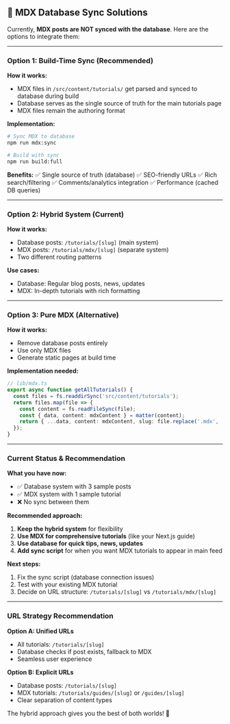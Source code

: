 ## 🔄 **MDX Database Sync Solutions**

Currently, **MDX posts are NOT synced with the database**. Here are the options to integrate them:

---

### **Option 1: Build-Time Sync (Recommended)**

**How it works:**

- MDX files in `/src/content/tutorials/` get parsed and synced to database during build
- Database serves as the single source of truth for the main tutorials page
- MDX files remain the authoring format

**Implementation:**

```bash
# Sync MDX to database
npm run mdx:sync

# Build with sync
npm run build:full
```

**Benefits:**
✅ Single source of truth (database)
✅ SEO-friendly URLs
✅ Rich search/filtering
✅ Comments/analytics integration
✅ Performance (cached DB queries)

---

### **Option 2: Hybrid System (Current)**

**How it works:**

- Database posts: `/tutorials/[slug]` (main system)
- MDX posts: `/tutorials/mdx/[slug]` (separate system)
- Two different routing patterns

**Use cases:**

- Database: Regular blog posts, news, updates
- MDX: In-depth tutorials with rich formatting

---

### **Option 3: Pure MDX (Alternative)**

**How it works:**

- Remove database posts entirely
- Use only MDX files
- Generate static pages at build time

**Implementation needed:**

```typescript
// lib/mdx.ts
export async function getAllTutorials() {
  const files = fs.readdirSync('src/content/tutorials');
  return files.map(file => {
    const content = fs.readFileSync(file);
    const { data, content: mdxContent } = matter(content);
    return { ...data, content: mdxContent, slug: file.replace('.mdx', '') };
  });
}
```

---

### **Current Status & Recommendation**

**What you have now:**

- ✅ Database system with 3 sample posts
- ✅ MDX system with 1 sample tutorial
- ❌ No sync between them

**Recommended approach:**

1. **Keep the hybrid system** for flexibility
2. **Use MDX for comprehensive tutorials** (like your Next.js guide)
3. **Use database for quick tips, news, updates**
4. **Add sync script** for when you want MDX tutorials to appear in main feed

**Next steps:**

1. Fix the sync script (database connection issues)
2. Test with your existing MDX tutorial
3. Decide on URL structure: `/tutorials/[slug]` vs `/tutorials/mdx/[slug]`

---

### **URL Strategy Recommendation**

**Option A: Unified URLs**

- All tutorials: `/tutorials/[slug]`
- Database checks if post exists, fallback to MDX
- Seamless user experience

**Option B: Explicit URLs**

- Database posts: `/tutorials/[slug]`
- MDX tutorials: `/tutorials/guides/[slug]` or `/guides/[slug]`
- Clear separation of content types

The hybrid approach gives you the best of both worlds! 🚀
